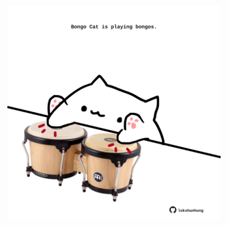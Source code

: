 <!-- built at 03/04/2021, 20:07:19 UTC -->
<p align="center">
  <img width="500" height="500" src="./ReadmeImage.svg">
</p>
